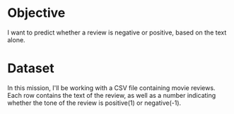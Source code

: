 # Objective

I want to predict whether a review is negative or positive, based on the text alone.

# Dataset 
In this mission, I'll be working with a CSV file containing movie reviews. Each row contains the text of the review, as well as a number indicating whether the tone of the review is positive(1) or negative(-1).


